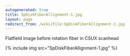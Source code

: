 ```yaml
---
autogenerated: true
title: SpDiskFiberAllignment-1.jpg
layout: page
redirect_from: /wiki/File:SpDiskFiberAllignment-1.jpg
---
```


Flatfield image before rotation fiber in CSUX scanhead

{% include img src="SpDiskFiberAllignment-1.jpg" %}

